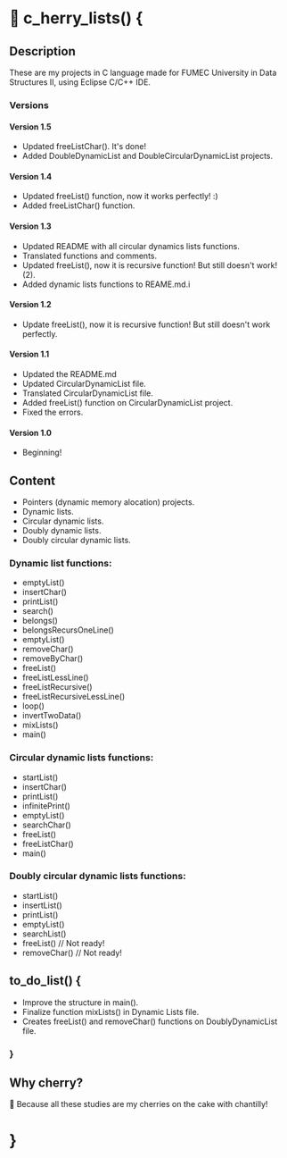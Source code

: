 # :cherries: c_herry_lists() {

## Description

These are my projects in C language made for FUMEC University in Data Structures II, using Eclipse C/C++ IDE.

### Versions ###

#### Version 1.5 ####

* Updated freeListChar(). It's done!
* Added DoubleDynamicList and DoubleCircularDynamicList projects.

#### Version 1.4 ####

* Updated freeList() function, now it works perfectly! :)
* Added freeListChar() function.

#### Version 1.3 ####

* Updated README with all circular dynamics lists functions.
* Translated functions and comments.
* Updated freeList(), now it is recursive function! But still doesn't work! (2).
* Added dynamic lists functions to REAME.md.i

#### Version 1.2 ####

* Update freeList(), now it is recursive function! But still doesn't work perfectly.

#### Version 1.1 ####

* Updated the README.md
* Updated CircularDynamicList file.
* Translated CircularDynamicList file.
* Added freeList() function on CircularDynamicList project.
* Fixed the errors.

#### Version 1.0 ####

* Beginning!

## Content ##
	
* Pointers (dynamic memory alocation) projects.
* Dynamic lists.
* Circular dynamic lists.
* Doubly dynamic lists.
* Doubly circular dynamic lists.

### Dynamic list functions: ###

* emptyList()
* insertChar()
* printList()
* search()
* belongs()
* belongsRecursOneLine()
* emptyList()
* removeChar()
* removeByChar()
* freeList()
* freeListLessLine()
* freeListRecursive()
* freeListRecursiveLessLine()
* loop()
* invertTwoData()
* mixLists()
* main()

### Circular dynamic lists functions: ###

* startList()
* insertChar()
* printList()
* infinitePrint()
* emptyList()
* searchChar()
* freeList()
* freeListChar()
* main()

### Doubly circular dynamic lists functions: ###

* startList()
* insertList()
* printList()
* emptyList()
* searchList()
* freeList() // Not ready!
* removeChar() // Not ready!

## to_do_list() { ##

* Improve the structure in main().
* Finalize function mixLists() in Dynamic Lists file.
* Creates freeList() and removeChar() functions on DoublyDynamicList file.

### } ###

## Why cherry? ##

:cherries: Because all these studies are my cherries on the cake with chantilly!

# }